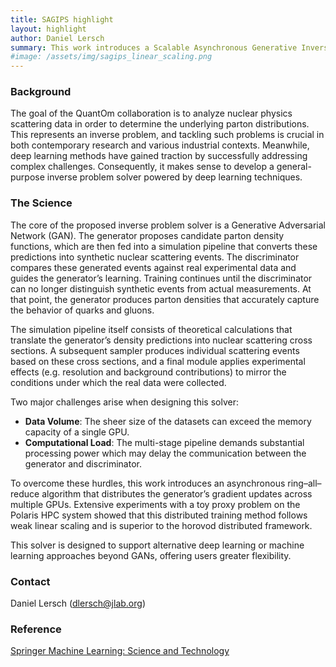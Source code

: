 ```yaml
---
title: SAGIPS highlight
layout: highlight
author: Daniel Lersch
summary: This work introduces a Scalable Asynchronous Generative Inverse Problem Solver (SAGIPS) for high-performance computing systems. The resulting workflow utilizes an asynchronous ring-allreduce algorithm to transfer the gradients of a Generative Adverserial Network (GAN) across multiple GPUs. Experiments with a scientific proxy application demonstrate convergence quality comparable to traditional methods and near-linear weak scaling. This novel approach holds the potential to significantly advance methods for solving complex, large-scale inverse problems.
#image: /assets/img/sagips_linear_scaling.png
---
```


### Background

The goal of the QuantOm collaboration is to analyze nuclear physics scattering data in order to determine the underlying parton distributions. This represents an inverse problem, and tackling such problems is crucial in both contemporary research and various industrial contexts. Meanwhile, deep learning methods have gained traction by successfully addressing complex challenges. Consequently, it makes sense to develop a general-purpose inverse problem solver powered by deep learning techniques.

### The Science

The core of the proposed inverse problem solver is a Generative Adversarial Network (GAN). The generator proposes candidate parton density functions, which are then fed into a simulation pipeline that converts these predictions into synthetic nuclear scattering events. The discriminator compares these generated events against real experimental data and guides the generator’s learning. Training continues until the discriminator can no longer distinguish synthetic events from actual measurements. At that point, the generator produces parton densities that accurately capture the behavior of quarks and gluons.

The simulation pipeline itself consists of theoretical calculations that translate the generator’s density predictions into nuclear scattering cross sections. A subsequent sampler produces individual scattering events based on these cross sections, and a final module applies experimental effects (e.g. resolution and background contributions) to mirror the conditions under which the real data were collected.

Two major challenges arise when designing this solver:
 - **Data Volume**: The sheer size of the datasets can exceed the memory capacity of a single GPU.
 - **Computational Load**: The multi-stage pipeline demands substantial processing power which may delay the communication between the generator and discriminator.
   
To overcome these hurdles, this work introduces an asynchronous ring–all–reduce algorithm that distributes the generator’s gradient updates across multiple GPUs. Extensive experiments with a toy proxy problem on the Polaris HPC system showed that this distributed training method follows weak linear scaling and is superior to the horovod distributed framework. 

This solver is designed to support alternative deep learning or machine learning approaches beyond GANs, offering users greater flexibility.

### Contact

Daniel Lersch (<dlersch@jlab.org>)

### Reference

[Springer Machine Learning: Science and Technology](https://iopscience.iop.org/article/10.1088/2632-2153/adc8fb)

